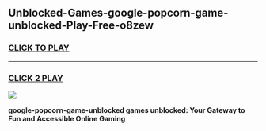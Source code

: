 
## Unblocked-Games-google-popcorn-game-unblocked-Play-Free-o8zew
<h3>
<a href="https://premium76.site?title=google-popcorn-game-unblocked&ref=18A1">CLICK TO PLAY</a></h3>
<hr>

<h3>
<a href="https://premium76.site?title=google-popcorn-game-unblocked&ref=18A1">CLICK 2 PLAY</a>
  
</h3>

<a href="https://premium76.site?title=google-popcorn-game-unblocked&ref=18A1"><img src="https://clearcache.store/games.png"></a>


**google-popcorn-game-unblocked games unblocked: Your Gateway to Fun and Accessible Online Gaming**
